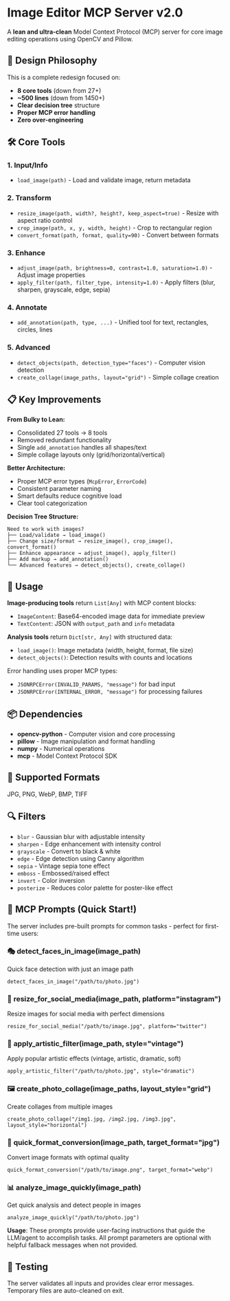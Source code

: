 # Image Editor MCP Server v2.0

A **lean and ultra-clean** Model Context Protocol (MCP) server for core image editing operations using OpenCV and Pillow.

## 🎯 Design Philosophy

This is a complete redesign focused on:
- **8 core tools** (down from 27+) 
- **~500 lines** (down from 1450+)
- **Clear decision tree** structure
- **Proper MCP error handling**
- **Zero over-engineering**

## 🛠️ Core Tools

### 1. Input/Info
- `load_image(path)` - Load and validate image, return metadata

### 2. Transform  
- `resize_image(path, width?, height?, keep_aspect=true)` - Resize with aspect ratio control
- `crop_image(path, x, y, width, height)` - Crop to rectangular region
- `convert_format(path, format, quality=90)` - Convert between formats

### 3. Enhance
- `adjust_image(path, brightness=0, contrast=1.0, saturation=1.0)` - Adjust image properties  
- `apply_filter(path, filter_type, intensity=1.0)` - Apply filters (blur, sharpen, grayscale, edge, sepia)

### 4. Annotate
- `add_annotation(path, type, ...)` - Unified tool for text, rectangles, circles, lines

### 5. Advanced
- `detect_objects(path, detection_type="faces")` - Computer vision detection
- `create_collage(image_paths, layout="grid")` - Simple collage creation

## 📋 Key Improvements

**From Bulky to Lean:**
- Consolidated 27 tools → 8 tools
- Removed redundant functionality  
- Single `add_annotation` handles all shapes/text
- Simple collage layouts only (grid/horizontal/vertical)

**Better Architecture:**
- Proper MCP error types (`McpError`, `ErrorCode`)
- Consistent parameter naming
- Smart defaults reduce cognitive load
- Clear tool categorization

**Decision Tree Structure:**
```
Need to work with images?
├── Load/validate → load_image()
├── Change size/format → resize_image(), crop_image(), convert_format()  
├── Enhance appearance → adjust_image(), apply_filter()
├── Add markup → add_annotation()
└── Advanced features → detect_objects(), create_collage()
```

## 🚀 Usage

**Image-producing tools** return `List[Any]` with MCP content blocks:
- `ImageContent`: Base64-encoded image data for immediate preview
- `TextContent`: JSON with `output_path` and `info` metadata

**Analysis tools** return `Dict[str, Any]` with structured data:
- `load_image()`: Image metadata (width, height, format, file size)
- `detect_objects()`: Detection results with counts and locations

Error handling uses proper MCP types:
- `JSONRPCError(INVALID_PARAMS, "message")` for bad input
- `JSONRPCError(INTERNAL_ERROR, "message")` for processing failures

## 📦 Dependencies

- **opencv-python** - Computer vision and core processing
- **pillow** - Image manipulation and format handling  
- **numpy** - Numerical operations
- **mcp** - Model Context Protocol SDK

## 🎨 Supported Formats

JPG, PNG, WebP, BMP, TIFF

## 🔍 Filters

- `blur` - Gaussian blur with adjustable intensity
- `sharpen` - Edge enhancement with intensity control
- `grayscale` - Convert to black & white
- `edge` - Edge detection using Canny algorithm
- `sepia` - Vintage sepia tone effect
- `emboss` - Embossed/raised effect
- `invert` - Color inversion
- `posterize` - Reduces color palette for poster-like effect

## 🚀 MCP Prompts (Quick Start!)

The server includes pre-built prompts for common tasks - perfect for first-time users:

### 🎭 **detect_faces_in_image**(image_path)
Quick face detection with just an image path
```
detect_faces_in_image("/path/to/photo.jpg")
```

### 📱 **resize_for_social_media**(image_path, platform="instagram") 
Resize images for social media with perfect dimensions
```
resize_for_social_media("/path/to/image.jpg", platform="twitter")
```

### 🎨 **apply_artistic_filter**(image_path, style="vintage")
Apply popular artistic effects (vintage, artistic, dramatic, soft)
```
apply_artistic_filter("/path/to/photo.jpg", style="dramatic")
```

### 🖼️ **create_photo_collage**(image_paths, layout_style="grid")
Create collages from multiple images
```
create_photo_collage("/img1.jpg, /img2.jpg, /img3.jpg", layout_style="horizontal")
```

### 🔄 **quick_format_conversion**(image_path, target_format="jpg")
Convert image formats with optimal quality
```
quick_format_conversion("/path/to/image.png", target_format="webp")
```

### 📊 **analyze_image_quickly**(image_path)
Get quick analysis and detect people in images
```
analyze_image_quickly("/path/to/photo.jpg")
```

**Usage**: These prompts provide user-facing instructions that guide the LLM/agent to accomplish tasks. All prompt parameters are optional with helpful fallback messages when not provided.

## 🧪 Testing

The server validates all inputs and provides clear error messages. Temporary files are auto-cleaned on exit.